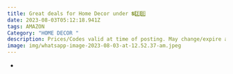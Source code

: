 ```yaml
---
title: Great deals for Home Decor under 💲2️⃣0️⃣
date: 2023-08-03T05:12:18.941Z
tags: AMAZON
Category: "HOME DECOR "
description: Prices/Codes valid at time of posting. May change/expire at any time. (AD)
image: img/whatsapp-image-2023-08-03-at-12.52.37-am.jpeg
---
```

*